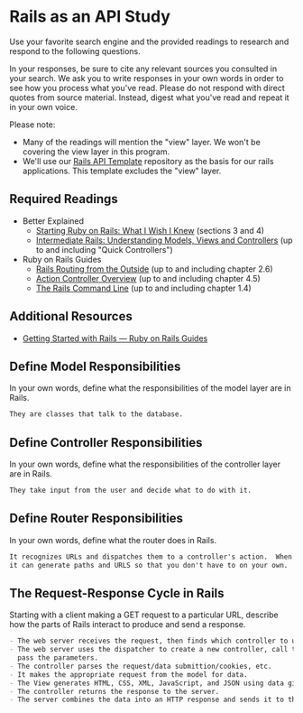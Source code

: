 # Rails as an API Study

Use your favorite search engine and the provided readings to research and
respond to the following questions.

In your responses, be sure to cite any relevant sources you consulted in your
search. We ask you to write responses in your own words in order to see how you
process what you've read. Please do not respond with direct quotes from source
material. Instead, digest what you've read and repeat it in your own voice.

Please note:

-   Many of the readings will mention the "view" layer. We won't be covering the
    view layer in this program.
-   We'll use our [Rails API Template](https://github.com/ga-wdi-boston/rails-api-template)
    repository as the basis for our rails applications.
    This template excludes the "view" layer.

## Required Readings

-   Better Explained
    -   [Starting Ruby on Rails: What I Wish I Knew](http://betterexplained.com/articles/starting-ruby-on-rails-what-i-wish-i-knew/)
        (sections 3 and 4)
    -   [Intermediate Rails: Understanding Models, Views and Controllers](http://betterexplained.com/articles/intermediate-rails-understanding-models-views-and-controllers/)
        (up to and including "Quick Controllers")
-   Ruby on Rails Guides
    -   [Rails Routing from the Outside](http://guides.rubyonrails.org/routing.html)
        (up to and including chapter 2.6)
    -   [Action Controller Overview](http://guides.rubyonrails.org/action_controller_overview.html)
        (up to and including chapter 4.5)
    -   [The Rails Command Line](http://guides.rubyonrails.org/command_line.html)
        (up to and including chapter 1.4)

## Additional Resources

-   [Getting Started with Rails — Ruby on Rails Guides](http://guides.rubyonrails.org/getting_started.html)

## Define Model Responsibilities

In your own words, define what the responsibilities of the model layer are in
Rails.

```md
They are classes that talk to the database.
```

## Define Controller Responsibilities

In your own words, define what the responsibilities of the controller layer are
in Rails.

```md
They take input from the user and decide what to do with it.
```

## Define Router Responsibilities

In your own words, define what the router does in Rails.

```md
It recognizes URLs and dispatches them to a controller's action.  When necessary,
it can generate paths and URLS so that you don't have to on your own.
```

## The Request-Response Cycle in Rails

Starting with a client making a GET request to a particular URL, describe how
the parts of Rails interact to produce and send a response.

```md
- The web server receives the request, then finds which controller to use.
- The web server uses the dispatcher to create a new controller, call the action, and
  pass the parameters.
- The controller parses the request/data submittion/cookies, etc.
- It makes the appropriate request from the model for data.
- The View generates HTML, CSS, XML, JavaScript, and JSON using data given to it by the controller.
- The controller returns the response to the server.
- The server combines the data into an HTTP response and sends it to the user.
```
